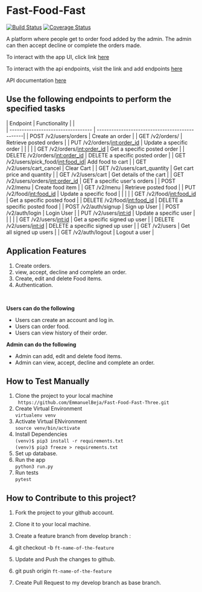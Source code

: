 # Fast-Food-Fast
[![Build Status](https://travis-ci.org/EmmanuelBeja/Fast-Food-Fast-Three.svg?branch=challenge4)](https://travis-ci.org/EmmanuelBeja/Fast-Food-Fast-Three)
[![Coverage Status](https://coveralls.io/repos/github/EmmanuelBeja/Fast-Food-Fast-Three/badge.svg?branch=challenge4)](https://coveralls.io/github/EmmanuelBeja/Fast-Food-Fast-Three?branch=challenge4)


  A platform where people get to order food added by the admin. The admin can then accept decline or complete the orders made.

  To interact with the app UI, click link
  [here](https://emmanuelbeja.github.io/Fast-Food-Fast/)<br>

  To interact with the api endpoints, visit the link and add endpoints [here](https://emmanuelbeja-fast-food-fast.herokuapp.com/)<br>

  API documentation [here](https://fastfoodfastchallenge3.docs.apiary.io)

  ## Use the following endpoints to perform the specified tasks

  | 	Endpoint                           | Functionality                                  | |                  
  | ----------------------------------   | -----------------------------------------------|
  | POST /v2/users/orders                | Create an order                                |
  | GET /v2/orders/                      | Retrieve posted orders                         |
  | PUT /v2/orders/<int:order_id>        | Update a specific order                        | |                                      |                                                |
  | GET /v2/orders/<int:order_id>        | Get a specific posted order                    |
  | DELETE /v2/orders/<int:order_id>     | DELETE a specific posted order                 |
  | GET /v2/users/pick_food/<int:food_id>| Add food to cart                               |
  | GET /v2/users/cart_cancel            | Clear Cart                                     |
  | GET /v2/users/cart_quantity          | Get cart price and quantity                    |
  | GET /v2/users/cart                   | Get details of the cart                        |
  | GET /v2/users/orders/<int:order_id>  | GET a specific user's orders                   |
  | POST /v2/menu                        | Create food item                               |
  | GET /v2/menu                         | Retrieve posted food                           |
  | PUT /v2/food/<int:food_id>           | Update a specific food                         | |                                      |                                                |
  | GET /v2/food/<int:food_id>           | Get a specific posted food                     |
  | DELETE /v2/food/<int:food_id>        | DELETE a specific posted food                  |
  | POST /v2/auth/signup                 | Sign up User                                   |
  | POST /v2/auth/login                  | Login User                                     |
  | PUT /v2/users/<int:id>               | Update a specific user                         | |                                      |                                                |
  | GET /v2/users/<int:id>               | Get a specific signed up user                  |
  | DELETE /v2/users/<int:id>            | DELETE a specific signed up user               |
  | GET /v2/users                        | Get all signed up users                        |
  | GET /v2/auth/logout                  | Logout a user                                  |

  ## Application Features

  1. Create orders.
  2. view, accept, decline and complete an order.
  3. Create, edit and delete Food items.
  4. Authentication.
  <br>

  **Users can do the following**

  * Users can create an account and log in.
  * Users can order food.
  * Users can view history of their order.

  **Admin can do the following**
  * Admin can add, edit and delete food items.
  * Admin can view, accept, decline and complete an order.

  ## How to Test Manually
  1. Clone the project to your local machine <br>
  		` https://github.com/EmmanuelBeja/Fast-Food-Fast-Three.git`
  2. Create Virtual Environment <br>
  		`virtualenv venv`
  3. Activate Virtual ENvironment<br>
  		`source venv/bin/activate`
  4. Install Dependencies<br>
  		`(venv)$ pip3 install -r requirements.txt` <br>
  		`(venv)$ pip3 freeze > requirements.txt` <br>
  5. Set up database.    
  6. Run the app <br>
  		`python3 run.py`<br>
  7. Run tests <br>
  		`pytest`
  		<br>
  ## How to Contribute to this project?

  1. Fork the project to your github account.

  2. Clone it to your local machine.

  3. Create a feature branch from develop branch :

  4. git checkout -b `ft-name-of-the-feature`

  5. Update and Push the changes to github.

  6. git push origin `ft-name-of-the-feature`

  7. Create Pull Request to my develop branch as base branch.
